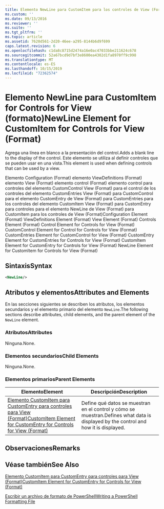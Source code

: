 ```yaml
---
title: Elemento NewLine para CustomItem para los controles de View (Format) | Microsoft Docs
ms.custom: ''
ms.date: 09/13/2016
ms.reviewer: ''
ms.suite: ''
ms.tgt_pltfrm: ''
ms.topic: article
ms.assetid: 7620d561-2d20-46ee-a295-8144b6d9f699
caps.latest.revision: 6
ms.openlocfilehash: c1da8c8715d2474a16e0ac47033bbe211624c678
ms.sourcegitcommit: 52a67bcd9d7bf3e8600ea4302d1fa8970ff9c998
ms.translationtype: MT
ms.contentlocale: es-ES
ms.lasthandoff: 10/15/2019
ms.locfileid: "72362574"
---
```

# <a name="newline-element-for-customitem-for-controls-for-view-format"></a><span data-ttu-id="51e0a-102">Elemento NewLine para CustomItem for Controls for View (formato)</span><span class="sxs-lookup"><span data-stu-id="51e0a-102">NewLine Element for CustomItem for Controls for View (Format)</span></span>

<span data-ttu-id="51e0a-103">Agrega una línea en blanco a la presentación del control.</span><span class="sxs-lookup"><span data-stu-id="51e0a-103">Adds a blank line to the display of the control.</span></span> <span data-ttu-id="51e0a-104">Este elemento se utiliza al definir controles que se pueden usar en una vista.</span><span class="sxs-lookup"><span data-stu-id="51e0a-104">This element is used when defining controls that can be used by a view.</span></span>

<span data-ttu-id="51e0a-105">Elemento Configuration (Format) elemento ViewDefinitions (Format) elemento View (Format) elemento control (Format) elemento control para controles del elemento CustomControl View (Format) para el control de los controles del elemento CustomEntries View (Format) para CustomControl para el elemento CustomEntry de View (Format) para CustomEntries para los controles del elemento CustomItem View (Format) para CustomEntry para controles para el elemento NewLine de View (Format) para CustomItem para los controles de View (Format)</span><span class="sxs-lookup"><span data-stu-id="51e0a-105">Configuration Element (Format) ViewDefinitions Element (Format) View Element (Format) Controls Element (Format) Control Element for Controls for View (Format) CustomControl Element for Control for Controls for View (Format) CustomEntries Element for CustomControl for View (Format) CustomEntry Element for CustomEntries for Controls for View (Format) CustomItem Element for CustomEntry for Controls for View (Format) NewLine Element for CustomItem for Controls for View (Format)</span></span>

## <a name="syntax"></a><span data-ttu-id="51e0a-106">Sintaxis</span><span class="sxs-lookup"><span data-stu-id="51e0a-106">Syntax</span></span>

```xml
<NewLine/>
```

## <a name="attributes-and-elements"></a><span data-ttu-id="51e0a-107">Atributos y elementos</span><span class="sxs-lookup"><span data-stu-id="51e0a-107">Attributes and Elements</span></span>

<span data-ttu-id="51e0a-108">En las secciones siguientes se describen los atributos, los elementos secundarios y el elemento primario del elemento `NewLine`.</span><span class="sxs-lookup"><span data-stu-id="51e0a-108">The following sections describe attributes, child elements, and the parent element of the `NewLine` element.</span></span>

### <a name="attributes"></a><span data-ttu-id="51e0a-109">Atributos</span><span class="sxs-lookup"><span data-stu-id="51e0a-109">Attributes</span></span>

<span data-ttu-id="51e0a-110">Ninguna.</span><span class="sxs-lookup"><span data-stu-id="51e0a-110">None.</span></span>

### <a name="child-elements"></a><span data-ttu-id="51e0a-111">Elementos secundarios</span><span class="sxs-lookup"><span data-stu-id="51e0a-111">Child Elements</span></span>

<span data-ttu-id="51e0a-112">Ninguna.</span><span class="sxs-lookup"><span data-stu-id="51e0a-112">None.</span></span>

### <a name="parent-elements"></a><span data-ttu-id="51e0a-113">Elementos primarios</span><span class="sxs-lookup"><span data-stu-id="51e0a-113">Parent Elements</span></span>

|<span data-ttu-id="51e0a-114">Elemento</span><span class="sxs-lookup"><span data-stu-id="51e0a-114">Element</span></span>|<span data-ttu-id="51e0a-115">Descripción</span><span class="sxs-lookup"><span data-stu-id="51e0a-115">Description</span></span>|
|-------------|-----------------|
|[<span data-ttu-id="51e0a-116">Elemento CustomItem para CustomEntry para controles para View (Format)</span><span class="sxs-lookup"><span data-stu-id="51e0a-116">CustomItem Element for CustomEntry for Controls for View (Format)</span></span>](./customitem-element-for-customentry-for-controls-for-view-format.md)|<span data-ttu-id="51e0a-117">Define qué datos se muestran en el control y cómo se muestran.</span><span class="sxs-lookup"><span data-stu-id="51e0a-117">Defines what data is displayed by the control and how it is displayed.</span></span>|

## <a name="remarks"></a><span data-ttu-id="51e0a-118">Observaciones</span><span class="sxs-lookup"><span data-stu-id="51e0a-118">Remarks</span></span>

## <a name="see-also"></a><span data-ttu-id="51e0a-119">Véase también</span><span class="sxs-lookup"><span data-stu-id="51e0a-119">See Also</span></span>

[<span data-ttu-id="51e0a-120">Elemento CustomItem para CustomEntry para controles para View (Format)</span><span class="sxs-lookup"><span data-stu-id="51e0a-120">CustomItem Element for CustomEntry for Controls for View (Format)</span></span>](./customitem-element-for-customentry-for-controls-for-view-format.md)

[<span data-ttu-id="51e0a-121">Escribir un archivo de formato de PowerShell</span><span class="sxs-lookup"><span data-stu-id="51e0a-121">Writing a PowerShell Formatting File</span></span>](./writing-a-powershell-formatting-file.md)
